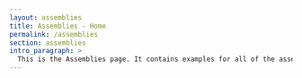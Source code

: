 ```yaml
---
layout: assemblies
title: Assemblies - Home
permalink: /assemblies
section: assemblies
intro_paragraph: >
  This is the Assemblies page. It contains examples for all of the assemblies that are used on developers.redhat.com.
---
```

